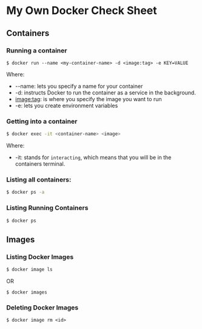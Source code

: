# My Own Docker Check Sheet

## Containers

### Running a container

```base
$ docker run --name <my-container-name> -d <image:tag> -e KEY=VALUE
```

Where:

* --name: lets you specify a name for your container
* -d: instructs Docker to run the container as a service in the background.
* <image:tag>: is where you specify the image you want to run
* -e: lets you create environment variables

### Getting into a container

```bash
$ docker exec -it <container-name> <image>
```

Where:

* -it: stands for `interacting`, which means that you will be in the containers terminal.

### Listing all containers:

```bash
$ docker ps -a
```

### Listing Running Containers

```bash
$ docker ps
```

## Images

### Listing Docker Images

```bash
$ docker image ls
```

OR

```base
$ docker images
```

### Deleting Docker Images

```base
$ docker image rm <id>
```
